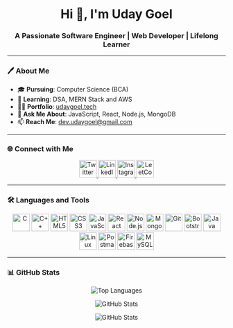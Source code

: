 <h1 align="center">Hi 👋, I'm Uday Goel</h1>
<h3 align="center">A Passionate Software Engineer | Web Developer | Lifelong Learner</h3>

---

### 🖊️ **About Me**

- 🎓 **Pursuing**: Computer Science (BCA)
- 🌱 **Learning**: DSA, MERN Stack and AWS
- 👨‍💻 **Portfolio**: [udaygoel.tech](https://udaygoel.tech/)
- 💬 **Ask Me About**: JavaScript, React, Node.js, MongoDB
- 📫 **Reach Me**: dev.udaygoel@gmail.com

---

### 🌐 **Connect with Me**

<p align="center">
  <a href="https://twitter.com/udayxgoel" target="_blank">
    <img src="https://upload.wikimedia.org/wikipedia/commons/thumb/6/6f/Logo_of_Twitter.svg/1245px-Logo_of_Twitter.svg.png" alt="Twitter" width="40" height="40" />
  </a>
  <a href="https://linkedin.com/in/udayxgoel" target="_blank">
    <img src="https://cdn.jsdelivr.net/gh/devicons/devicon/icons/linkedin/linkedin-original.svg" alt="LinkedIn" width="40" height="40" />
  </a>
  <a href="https://instagram.com/udayxgoel" target="_blank">
    <img src="https://upload.wikimedia.org/wikipedia/commons/e/e7/Instagram_logo_2016.svg" alt="Instagram" width="40" height="40" />
  </a>
  <a href="https://www.leetcode.com/udayxgoel" target="_blank">
    <img src="https://upload.wikimedia.org/wikipedia/commons/1/19/LeetCode_logo_black.png" alt="LeetCode" width="40" height="40" />
  </a>
</p>

---

### 🛠️ **Languages and Tools**

<p align="center">
  <img src="https://cdn.jsdelivr.net/gh/devicons/devicon/icons/c/c-original.svg" alt="C" width="40" height="40" />
  <img src="https://cdn.jsdelivr.net/gh/devicons/devicon/icons/cplusplus/cplusplus-original.svg" alt="C++" width="40" height="40" />
  <img src="https://cdn.jsdelivr.net/gh/devicons/devicon/icons/html5/html5-original.svg" alt="HTML5" width="40" height="40" />
  <img src="https://cdn.jsdelivr.net/gh/devicons/devicon/icons/css3/css3-original.svg" alt="CSS3" width="40" height="40" />
  <img src="https://cdn.jsdelivr.net/gh/devicons/devicon/icons/javascript/javascript-original.svg" alt="JavaScript" width="40" height="40" />
  <img src="https://cdn.jsdelivr.net/gh/devicons/devicon/icons/react/react-original.svg" alt="React" width="40" height="40" />
  <img src="https://cdn.jsdelivr.net/gh/devicons/devicon/icons/nodejs/nodejs-original.svg" alt="Node.js" width="40" height="40" />
  <img src="https://cdn.jsdelivr.net/gh/devicons/devicon/icons/mongodb/mongodb-original.svg" alt="MongoDB" width="40" height="40" />
  <img src="https://cdn.jsdelivr.net/gh/devicons/devicon/icons/git/git-original.svg" alt="Git" width="40" height="40" />
  <img src="https://cdn.jsdelivr.net/gh/devicons/devicon/icons/bootstrap/bootstrap-original.svg" alt="Bootstrap" width="40" height="40" />
  <img src="https://cdn.jsdelivr.net/gh/devicons/devicon/icons/java/java-original.svg" alt="Java" width="40" height="40" />
  <img src="https://cdn.jsdelivr.net/gh/devicons/devicon/icons/linux/linux-original.svg" alt="Linux" width="40" height="40" />
  <img src="https://cdn.jsdelivr.net/gh/devicons/devicon/icons/postman/postman-original.svg" alt="Postman" width="40" height="40" />
  <img src="https://cdn.jsdelivr.net/gh/devicons/devicon/icons/firebase/firebase-plain.svg" alt="Firebase" width="40" height="40" />
  <img src="https://cdn.jsdelivr.net/gh/devicons/devicon/icons/mysql/mysql-original.svg" alt="MySQL" width="40" height="40" />
</p>

---

### 📊 **GitHub Stats**

<p align="center">
  <img src="https://github-readme-stats.vercel.app/api/top-langs?username=udayxgoel&show_icons=true&locale=en&layout=compact" alt="Top Languages" />
</p>
<p align="center">
  <img src="https://github-readme-stats.vercel.app/api?username=udayxgoel&show_icons=true&locale=en" alt="GitHub Stats" />
</p>
<p align="center">
  <img src="https://github-readme-stats.vercel.app/api?username=udayxgoel&show_icons=true&locale=en&theme=radical" alt="GitHub Stats" />
</p>

